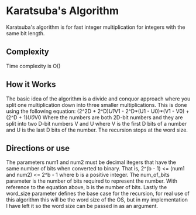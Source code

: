 # Karatsuba's Algorithm
Karatsuba's algorithm is for fast integer multiplication for integers with the same bit length.  

## Complexity
Time complexity is O()

## How it Works
The basic idea of the algorithm is a divide and conquor approach where you split one multiplication
down into three smaller multiplications.  This is done using the following equation:
(2^2D + 2^D)*U1*V1 - 2^D*(U1 - U0)*(V1 - V0) + (2^D + 1)*U0*V0
Where the numbers are both 2D-bit numbers and they are split into two D-bit numbers V and U where V
is the first D bits of a number and U is the last D bits of the number.
The recursion stops at the word size.

## Directions or use
The parameters num1 and num2 must be decimal itegers that have the same number of bits when converted to binary.  That is, 2^(b - 1) <= (num1 and num2) <= 2^b - 1 where b is a positive integer.  The num_of_bits parameter is the number of bits required to represent the number.  With reference to the equation above, b is the number of bits.  Lastly the word_size parameter defines the base case for the recursion, for real use of this algorithm this will be the word size of the OS, but in my implementation I have left it so the word size can be passed in as an argument.